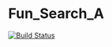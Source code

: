 # Fun_Search_A

[![Build Status](https://travis-ci.org/danielditer/Fun_Search_A.svg?branch=develop)](https://travis-ci.org/danielditer/Fun_Search_A)
